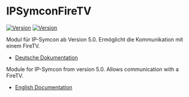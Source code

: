 IPSymconFireTV
===
[![Version](https://img.shields.io/badge/Symcon-PHPModul-red.svg)](https://www.symcon.de/service/dokumentation/entwicklerbereich/sdk-tools/sdk-php/)
[![Version](https://img.shields.io/badge/Symcon%20Version-5.0%20%3E-green.svg)](https://www.symcon.de/forum/threads/38222-IP-Symcon-5-0-verf%C3%BCgbar)

Modul für IP-Symcon ab Version 5.0. Ermöglicht die Kommunikation mit einem FireTV.

 - [Deutsche Dokumentation](docs/de/README.md "Deutsche Dokumentation")
 
Module for IP-Symcon from version 5.0. Allows communication with a FireTV.

 - [English Documentation](docs/en/README.md "English documentation") 
